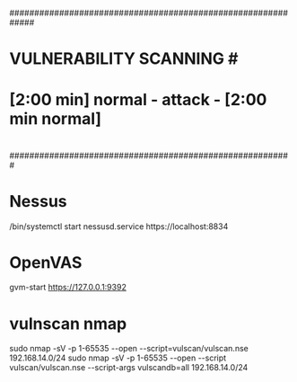 #############################################################
# 			         VULNERABILITY SCANNING			        # #############################################################
#								                        #
#	[2:00 min] normal - attack - [2:00 min normal]  	#
#								                        #													
#########################################################

# Nessus
/bin/systemctl start nessusd.service
https://localhost:8834

# OpenVAS
gvm-start
https://127.0.0.1:9392

# vulnscan nmap
sudo nmap -sV -p 1-65535 --open --script=vulscan/vulscan.nse 192.168.14.0/24
sudo nmap -sV -p 1-65535 --open --script vulscan/vulscan.nse --script-args vulscandb=all 192.168.14.0/24
